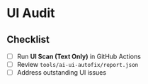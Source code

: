 # UI Audit

## Checklist
- [ ] Run **UI Scan (Text Only)** in GitHub Actions
- [ ] Review `tools/ai-ui-autofix/report.json`
- [ ] Address outstanding UI issues
